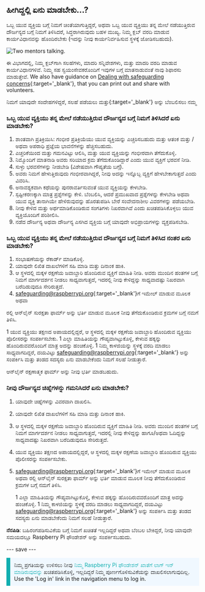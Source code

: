 ## ಹೀಗಿದ್ದಲ್ಲಿ ಏನು ಮಾಡಬೇಕು…?

ಒಬ್ಬ ಯುವ ವ್ಯಕ್ತಿಯ ಬಗ್ಗೆ ನಿಮಗೆ ಚಿಂತೆಯಾಗುತ್ತಿದ್ದರೆ, ಅಥವಾ ಒಬ್ಬ ಯುವ ವ್ಯಕ್ತಿಯು ತನ್ನ ಮೇಲೆ ನಡೆಯುತ್ತಿರುವ ದೌರ್ಜನ್ಯದ ಬಗ್ಗೆ ನಿಮಗೆ ತಿಳಿಸಿದರೆ, ಸಿದ್ಧರಾಗಿರುವುದು ಬಹಳ ಮುಖ್ಯ. ನಿಮ್ಮ ಕ್ಲಬ್ ವರದಿ ಮಾಡುವ ಕಾರ್ಯವಿಧಾನವನ್ನು ಹೊಂದಿರಬೇಕು (ಇದನ್ನು ನೀವು ಕಾರ್ಯನಿರ್ವಹಿಸುವ ಸ್ಥಳಕ್ಕೆ ಜೋಡಿಸಬಹುದು).

![Two mentors talking.](images/Safeguarding-Image4-1200x800.png)

ಈ ವಿಭಾಗದಲ್ಲಿ, ನಿಮ್ಮ ಕ್ಲಬ್‌ಗಾಗಿ ಸಲಹೆಗಳು, ಮಾದರಿ ಸನ್ನಿವೇಶಗಳು, ಮತ್ತು ಮಾದರಿ ವರದಿ ಮಾಡುವ ಕಾರ್ಯವಿಧಾನಗಳಿವೆ. ನಿಮ್ಮ ಸಹ ಸ್ವಯಂಸೇವಕರೊಂದಿಗೆ ಇವುಗಳ ಬಗ್ಗೆ ಮಾತನಾಡುವಂತೆ ನಾವು ಶಿಫಾರಸು ಮಾಡುತ್ತೇವೆ. We also have guidance on [Dealing with safeguarding concerns](https://static.raspberrypi.org/files/safeguarding/Raspberry-Pi-Foundation-safeguarding-dealing-with-safeguarding-concerns.pdf){:target='_blank'}, that you can print out and share with volunteers.

ನಿಮಗೆ ಯಾವುದೇ ಸಂದೇಹಗಳಿದ್ದರೆ, ಸಲಹೆ ಪಡೆಯಲು ಮತ್ತು</a>{:target='_blank'} ಅನ್ನು ಬೆಂಬಲಿಸಲು ನಮ್ಮ

### ಒಬ್ಬ ಯುವ ವ್ಯಕ್ತಿಯು ತನ್ನ ಮೇಲೆ ನಡೆಯುತ್ತಿರುವ ದೌರ್ಜನ್ಯದ ಬಗ್ಗೆ ನಿಮಗೆ ತಿಳಿಸಿದರೆ ಏನು ಮಾಡಬೇಕು?

1. ಶಾಂತವಾಗಿ ಪ್ರತಿಕ್ರಿಯಿಸಿ: ಗಂಭೀರ ಪ್ರತಿಕ್ರಿಯೆಯು ಯುವ ವ್ಯಕ್ತಿಯನ್ನು ಎಚ್ಚರಿಸಬಹುದು ಮತ್ತು ಆತಂಕ ಮತ್ತು / ಅಥವಾ ಅಪರಾಧಿ ಪ್ರಜ್ಞೆಯ ಭಾವನೆಗಳನ್ನು ಹೆಚ್ಚಿಸಬಹುದು.
1. ಎಚ್ಚರಿಕೆಯಿಂದ ಮತ್ತು ಗಮನವಿಟ್ಟು ಆಲಿಸಿ, ಮತ್ತು ಯುವ ವ್ಯಕ್ತಿಯನ್ನು ಗಂಭೀರವಾಗಿ ತೆಗೆದುಕೊಳ್ಳಿ.
1. ನಿಮ್ಮೊಂದಿಗೆ ಮಾತನಾಡಿ ಅವರು ಸರಿಯಾದ ಕ್ರಮ ತೆಗೆದುಕೊಂಡಿದ್ದಾರೆ ಎಂದು ಯುವ ವ್ಯಕ್ತಿಗೆ ಭರವಸೆ ನೀಡಿ.
1. ಸುಳ್ಳು ಭರವಸೆಗಳನ್ನು ನೀಡಬೇಡಿ (ವಿಶೇಷವಾಗಿ ಗೌಪ್ಯತೆಯ ಬಗ್ಗೆ).
1. ಅವರು ನಿಮಗೆ ಹೇಳುತ್ತಿರುವುದು ಗಂಭೀರವಾಗಿದ್ದರೆ, ನೀವು ಅದನ್ನು ಇನ್ನೊಬ್ಬ ವ್ಯಕ್ತಿಗೆ ಹೇಳಬೇಕಾಗುತ್ತದೆ ಎಂದು ವಿವರಿಸಿ.
1. ಅನಾವಶ್ಯಕವಾಗಿ ಕಥೆಯನ್ನು ಪುನರಾವರ್ತಿಸುವಂತೆ ಯುವ ವ್ಯಕ್ತಿಯನ್ನು ಕೇಳಬೇಡಿ.
1. ಸ್ಪಷ್ಟೀಕರಣಕ್ಕಾಗಿ ಮಾತ್ರ ಪ್ರಶ್ನೆಗಳನ್ನು ಕೇಳಿ. ಬೆಂಬಲಿಸಿ, ಆದರೆ ಪ್ರಮುಖವಾದ ಪ್ರಶ್ನೆಗಳನ್ನು ಕೇಳಬೇಡಿ ಅಥವಾ ಯುವ ವ್ಯಕ್ತಿ ತಾನಾಗಿಯೇ ಹೇಳಿರುವುದನ್ನು ಹೊರತುಪಡಿಸಿ ಬೇರೆ ಸಂವೇದನಾಶೀಲ ವಿವರಗಳನ್ನು ಪಡೆಯಬೇಡಿ.
1. ನೀವು ಕೇಳಿದ ಮತ್ತು ಅರ್ಥಮಾಡಿಕೊಂಡಿರುವ ಸಂಗತಿಗಳು ನಿಖರವಾಗಿವೆ ಎಂದು ಖಚಿತಪಡಿಸಿಕೊಳ್ಳಲು ಯುವ ವ್ಯಕ್ತಿಯೊಂದಿಗೆ ಪರಿಶೀಲಿಸಿ.
1. ನಡೆದ ದೌರ್ಜನ್ಯ ಅಥವಾ ದೌರ್ಜನ್ಯ ಎಸಗಿದ ವ್ಯಕ್ತಿಯ ಬಗ್ಗೆ ಯಾವುದೇ ಅಭಿಪ್ರಾಯಗಳನ್ನು ವ್ಯಕ್ತಪಡಿಸಬೇಡಿ.

### ಒಬ್ಬ ಯುವ ವ್ಯಕ್ತಿಯು ತನ್ನ ಮೇಲೆ ನಡೆಯುತ್ತಿರುವ ದೌರ್ಜನ್ಯದ ಬಗ್ಗೆ ನಿಮಗೆ ತಿಳಿಸಿದ ನಂತರ ಏನು ಮಾಡಬೇಕು?

1. ಸಂಭಾಷಣೆಯನ್ನು ರೆಕಾರ್ಡ್ ಮಾಡಿಕೊಳ್ಳಿ.
1. ಯಾವುದೇ ಲಿಖಿತ ದಾಖಲೆಗಳಿಗೆ ಸಹಿ ಮಾಡಿ ಮತ್ತು ದಿನಾಂಕ ಹಾಕಿ.
1. ಆ ಸ್ಥಳದಲ್ಲಿ ಮಕ್ಕಳ ರಕ್ಷಣೆಯ ಜವಾಬ್ದಾರಿ ಹೊಂದಿರುವ ವ್ಯಕ್ತಿಗೆ ಮಾಹಿತಿ ನೀಡಿ. ಅವರು ಮುಂದಿನ ಹಂತಗಳ ಬಗ್ಗೆ ನಿಮಗೆ ಮಾರ್ಗದರ್ಶನ ನೀಡಲು ಸಾಧ್ಯವಾಗುತ್ತದೆ, ಇದರಲ್ಲಿ ನೀವು ಕೇಳಿದ್ದನ್ನು ಸಾಧ್ಯವಾದಷ್ಟು ನಿಖರವಾಗಿ ಬರೆದಿಡುವುದೂ ಸೇರಿರುತ್ತದೆ.
1. [safeguarding@raspberrypi.org](mailto:safeguarding@raspberrypi.org){:target='_blank'}ಗೆ ಇಮೇಲ್ ಮಾಡುವ ಮೂಲಕ ಅಥವಾ

ರಲ್ಲಿ ಆನ್‍‌ಲೈನ್ ಸುರಕ್ಷತಾ ಫಾರ್ಮ್ ಅನ್ನು ಭರ್ತಿ ಮಾಡುವ ಮೂಲಕ ನೀವು ತೆಗೆದುಕೊಂಡಿರುವ ಕ್ರಮಗಳ ಬಗ್ಗೆ ನಮಗೆ ತಿಳಿಸಿ.</li> 
   
   1 ಯುವ ವ್ಯಕ್ತಿಯು ತಕ್ಷಣದ ಅಪಾಯದಲ್ಲಿದ್ದರೆ, ಆ ಸ್ಥಳದಲ್ಲಿ ಮಕ್ಕಳ ರಕ್ಷಣೆಯ ಜವಾಬ್ದಾರಿ ಹೊಂದಿರುವ ವ್ಯಕ್ತಿಯು ಪೊಲೀಸರನ್ನು ಸಂಪರ್ಕಿಸಬೇಕು. 
1 ಎಲ್ಲಾ ಮಾಹಿತಿಯನ್ನು ಗೌಪ್ಯವಾಗಿಟ್ಟುಕೊಳ್ಳಿ, ಕೇಳುವ ಹಕ್ಕನ್ನು ಹೊಂದಿರುವವರೊಂದಿಗೆ ಮಾತ್ರ ಅದನ್ನು ಹಂಚಿಕೊಳ್ಳಿ.
1 ನಿಮ್ಮ ಕಾಳಜಿಯನ್ನು ಸ್ಥಳಕ್ಕೆ ವರದಿ ಮಾಡಲು ಸಾಧ್ಯವಾಗದಿದ್ದರೆ, ದಯವಿಟ್ಟು [safeguarding@raspberrypi.org](mailto:safeguarding@raspberrypi.org){:target='_blank'} ಅನ್ನು ಸಂಪರ್ಕಿಸಿ ಮತ್ತು ತಂಡದ ಸದಸ್ಯರು ಏನು ಮಾಡಬೇಕೆಂದು ನಿಮಗೆ ಸಲಹೆ ನೀಡುತ್ತಾರೆ.</ol> 

ಆನ್‌ಲೈನ್ ರಕ್ಷಣಾತ್ಮಕ ಫಾರ್ಮ್ ಅನ್ನು ನೀವು ಭರ್ತಿ ಮಾಡಬಹುದು.



### ನೀವು ದೌರ್ಜನ್ಯದ ಚಿಹ್ನೆಗಳನ್ನು ಗಮನಿಸಿದರೆ ಏನು ಮಾಡಬೇಕು?

1. ಯಾವುದೇ ಚಿಹ್ನೆಗಳನ್ನು ವಿವರವಾಗಿ ದಾಖಲಿಸಿ.
1. ಯಾವುದೇ ಲಿಖಿತ ದಾಖಲೆಗಳಿಗೆ ಸಹಿ ಮಾಡಿ ಮತ್ತು ದಿನಾಂಕ ಹಾಕಿ.
1. ಆ ಸ್ಥಳದಲ್ಲಿ ಮಕ್ಕಳ ರಕ್ಷಣೆಯ ಜವಾಬ್ದಾರಿ ಹೊಂದಿರುವ ವ್ಯಕ್ತಿಗೆ ಮಾಹಿತಿ ನೀಡಿ. ಅವರು ಮುಂದಿನ ಹಂತಗಳ ಬಗ್ಗೆ ನಿಮಗೆ ಮಾರ್ಗದರ್ಶನ ನೀಡಲು ಸಾಧ್ಯವಾಗುತ್ತದೆ, ಇದರಲ್ಲಿ ನೀವು ಕೇಳಿದ್ದನ್ನು ಹಾಗೂ/ಅಥವಾ ಓದಿದ್ದನ್ನು ಸಾಧ್ಯವಾದಷ್ಟು ನಿಖರವಾಗಿ ಬರೆದಿಡುವುದೂ ಸೇರಿರುತ್ತದೆ.
1. ಯುವ ವ್ಯಕ್ತಿಯು ತಕ್ಷಣದ ಅಪಾಯದಲ್ಲಿದ್ದರೆ, ಆ ಸ್ಥಳದಲ್ಲಿ ಮಕ್ಕಳ ರಕ್ಷಣೆಯ ಜವಾಬ್ದಾರಿ ಹೊಂದಿರುವ ವ್ಯಕ್ತಿಯು ಪೊಲೀಸರನ್ನು ಸಂಪರ್ಕಿಸಬೇಕು.
1. [safeguarding@raspberrypi.org](mailto:safeguarding@raspberrypi.org){:target='_blank'}ಗೆ ಇಮೇಲ್ ಮಾಡುವ ಮೂಲಕ ಅಥವಾ ರಲ್ಲಿ ಆನ್‍‌ಲೈನ್ ಸುರಕ್ಷತಾ ಫಾರ್ಮ್ ಅನ್ನು ಭರ್ತಿ ಮಾಡುವ ಮೂಲಕ ನೀವು ತೆಗೆದುಕೊಂಡಿರುವ ಕ್ರಮಗಳ ಬಗ್ಗೆ ನಮಗೆ ತಿಳಿಸಿ.</li> 
   
   1 ಎಲ್ಲಾ ಮಾಹಿತಿಯನ್ನು ಗೌಪ್ಯವಾಗಿಟ್ಟುಕೊಳ್ಳಿ, ಕೇಳುವ ಹಕ್ಕನ್ನು ಹೊಂದಿರುವವರೊಂದಿಗೆ ಮಾತ್ರ ಅದನ್ನು ಹಂಚಿಕೊಳ್ಳಿ.
1 ನಿಮ್ಮ ಕಾಳಜಿಯನ್ನು ಸ್ಥಳಕ್ಕೆ ವರದಿ ಮಾಡಲು ಸಾಧ್ಯವಾಗದಿದ್ದರೆ, ದಯವಿಟ್ಟು [safeguarding@raspberrypi.org](mailto:safeguarding@raspberrypi.org){:target='_blank'} ಅನ್ನು ಸಂಪರ್ಕಿಸಿ ಮತ್ತು ತಂಡದ ಸದಸ್ಯರು ಏನು ಮಾಡಬೇಕೆಂದು ನಿಮಗೆ ಸಲಹೆ ನೀಡುತ್ತಾರೆ.</ol> 

**ನೆನಪಿಡಿ**: ಬಹಿರಂಗಪಡಿಸುವಿಕೆಯ ಬಗ್ಗೆ ನಿಮಗೆ ಖಚಿತತೆ ಇಲ್ಲದಿದ್ದರೆ ಅಥವಾ ಬೆಂಬಲ ಬೇಕಿದ್ದರೆ, ನೀವು ಯಾವುದೇ ಸಮಯದಲ್ಲೂ Raspberry Pi ಫೌಂಡೇಶನ್ ಅನ್ನು ಸಂಪರ್ಕಿಸಬಹುದು.

--- save ---

<p style="border-left: solid; border-width:10px; border-color: #0faeb0; background-color: aliceblue; padding: 10px;">
ನಿಮ್ಮ ಪ್ರಗತಿಯನ್ನು ಉಳಿಸಲು ನೀವು <span style="color: #0faeb0"> ನಿಮ್ಮ Raspberry Pi ಫೌಂಡೇಶನ್ ಖಾತೆಗೆ ಲಾಗ್ ಇನ್ ಮಾಡಿರುವುದನ್ನು</span> ಖಚಿತಪಡಿಸಿಕೊಳ್ಳಿ, ಇಲ್ಲದಿದ್ದರೆ ನಿಮ್ಮ ಪೂರ್ಣಗೊಳಿಸುವಿಕೆಯನ್ನು ದಾಖಲಿಸಲಾಗುವುದಿಲ್ಲ. Use the 'Log in' link in the navigation menu to log in.
</p>
